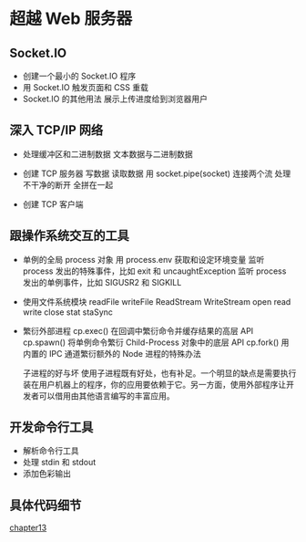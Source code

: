 # 超越 Web 服务器

## Socket.IO

- 创建一个最小的 Socket.IO 程序
- 用 Socket.IO 触发页面和 CSS 重载
- Socket.IO 的其他用法
  展示上传进度给到浏览器用户

## 深入 TCP/IP 网络

- 处理缓冲区和二进制数据
  文本数据与二进制数据
- 创建 TCP 服务器
  写数据
  读取数据
  用 socket.pipe(socket) 连接两个流
  处理不干净的断开
  全拼在一起

- 创建 TCP 客户端

## 跟操作系统交互的工具

- 单例的全局 process 对象
  用 process.env 获取和设定环境变量
  监听 process 发出的特殊事件，比如 exit 和 uncaughtException
  监听 process 发出的单例事件，比如 SIGUSR2 和 SIGKILL
- 使用文件系统模块
  readFile
  writeFile
  ReadStream
  WriteStream
  open
  read
  write
  close
  stat
  staSync
- 繁衍外部进程
  cp.exec() 在回调中繁衍命令并缓存结果的高层 API
  cp.spawn() 将单例命令繁衍 Child-Process 对象中的底层 API
  cp.fork() 用内置的 IPC 通道繁衍额外的 Node 进程的特殊办法

  子进程的好与坏 使用子进程既有好处，也有补足。一个明显的缺点是需要执行装在用户机器上的程序，你的应用要依赖于它。另一方面，使用外部程序让开发者可以借用由其他语言编写的丰富应用。

## 开发命令行工具

- 解析命令行工具
- 处理 stdin 和 stdout
- 添加色彩输出

## 具体代码细节

[chapter13](https://github.com/NikFranki/node-in-action/tree/master/chapter13)
